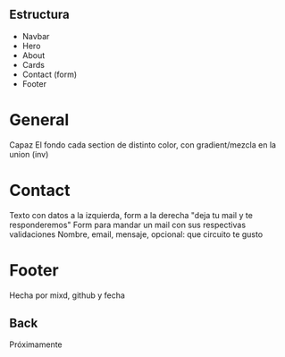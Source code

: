 ## Estructura 
- Navbar
- Hero
- About
- Cards
- Contact (form)
- Footer

# General
  Capaz El fondo cada section de distinto color, con gradient/mezcla en la union (inv)

# Contact 
  Texto con datos a la izquierda, form a la derecha
  "deja tu mail y te responderemos"
  Form para mandar un mail con sus respectivas validaciones
  Nombre, email, mensaje, opcional: que circuito te gusto

# Footer
  Hecha por mixd, github y fecha

## Back
  Próximamente